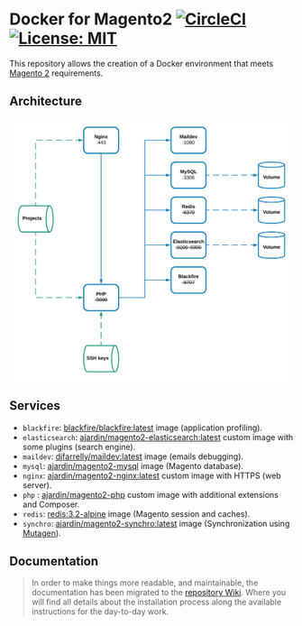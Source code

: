 # Docker for Magento2 [![CircleCI](https://circleci.com/gh/EmakinaFR/docker-magento2.svg?style=svg)](https://circleci.com/gh/EmakinaFR/docker-magento2) [![License: MIT](https://img.shields.io/badge/License-MIT-blue.svg)](https://opensource.org/licenses/MIT)
This repository allows the creation of a Docker environment that meets
[Magento 2](https://devdocs.magento.com/guides/v2.4/install-gde/system-requirements-tech.html) requirements.

## Architecture
![Architecture overview](docs/architecture.png "Architecture")

## Services
* `blackfire`: [blackfire/blackfire:latest](https://hub.docker.com/r/blackfire/blackfire/) image (application profiling).
* `elasticsearch`: [ajardin/magento2-elasticsearch:latest](https://hub.docker.com/r/ajardin/magento2-elasticsearch) custom image with some plugins (search engine).
* `maildev`: [djfarrelly/maildev:latest](https://hub.docker.com/r/djfarrelly/maildev/) image (emails debugging).
* `mysql`: [ajardin/magento2-mysql](https://hub.docker.com/r/ajardin/magento2-mysql) image (Magento database).
* `nginx`: [ajardin/magento2-nginx:latest](https://hub.docker.com/r/ajardin/magento2-nginx) custom image with HTTPS (web server).
* `php` : [ajardin/magento2-php](https://hub.docker.com/r/ajardin/magento2-php) custom image with additional extensions and Composer.
* `redis`: [redis:3.2-alpine](https://store.docker.com/images/redis) image (Magento session and caches).
* `synchro`: [ajardin/magento2-synchro:latest](https://hub.docker.com/r/ajardin/synchro) image (Synchronization using [Mutagen](https://mutagen.io/)).

## Documentation
> In order to make things more readable, and maintainable, the documentation has been migrated to
the [repository Wiki](https://github.com/EmakinaFR/docker-magento2/wiki). Where you will find all details about the 
installation process along the available instructions for the day-to-day work. 
